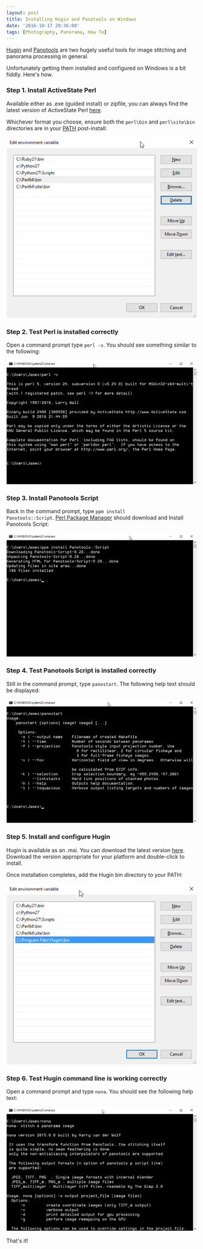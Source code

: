```yaml
---
layout: post
title: Installing Hugin and Panotools on Windows
date: '2016-10-17 20:36:00'
tags: [Photography, Panorama, How To]
---
```


<a href="http://hugin.sourceforge.net/" target="_blank">Hugin</a> and <a href="http://panotools.sourceforge.net/" target="_blank">Panotools</a> are two hugely useful tools for image stitching and panorama processing in general.

Unfortunately getting them installed and configured on Windows is a bit fiddly. Here's how.
 
### Step 1. Install ActiveState Perl

Available either as .exe (guided install) or zipfile, you can always find the latest version of ActiveState Perl <a href="http://downloads.activestate.com/ActivePerl/releases" target="_blank">here</a>.

Whichever format you choose, ensure both the <code>perl\bin</code> and <code>perl\site\bin</code> directories are in your <a href="https://en.wikipedia.org/wiki/PATH_(variable)" target="_blank">PATH</a> post-install:
 
![Perl bin directories are in the Path](/img/posts/perl-env-vars.png)

### Step 2. Test Perl is installed correctly

Open a command prompt type <code>perl -v</code>. You should see something similar to the following:

![A successful Perl test](/img/posts/perl-version-test.png)

### Step 3. Install Panotools Script

Back in the command prompt, type <code>ppm install Panotools::Script</code>. <a href="https://en.wikipedia.org/wiki/Perl_package_manager" target="_blank">Perl Package Manager</a> should download and Install Panotools Script:

![Installing Panotools Script](/img/posts/install-panotools.png)

### Step 4. Test Panotools Script is installed correctly

Still in the command prompt, type <code>panostart</code>. The following help text should be displayed:

![Panotools Script is installed correctly](/img/posts/panotools-test.png)
 
### Step 5. Install and configure Hugin

Hugin is available as an .msi. You can download the latest version <a href="https://sourceforge.net/projects/hugin/files/hugin/hugin-2016.2/" target="_blank">here</a>. Download the version appropriate for your platform and double-click to install.

Once installation completes, add the Hugin bin directory to your PATH:

![Hugin bin directory is in the Path](/img/posts/hugin-env-vars.png)

### Step 6. Test Hugin command line is working correctly

Open a command prompt and type <code>nona</code>. You should see the following help text:

![Hugin bin directory is in the Path](/img/posts/nona-test.png)

That's it!